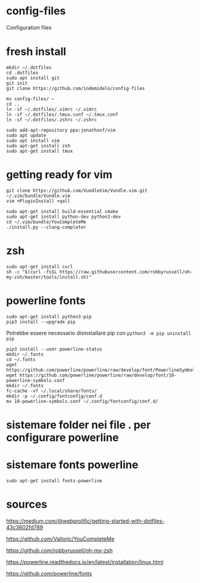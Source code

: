 # config-files
Configuration files

# fresh install
```
mkdir ~/.dotfiles
cd .dotfiles
sudo apt install git
git init
git clone https://github.com/indemidelo/config-files

mv config-files/ ~
cd ..
ln -sf ~/.dotfiles/.vimrc ~/.vimrc
ln -sf ~/.dotfiles/.tmux.conf ~/.tmux.conf
ln -sf ~/.dotfiles/.zshrc ~/.zshrc

sudo add-apt-repository ppa:jonathonf/vim
sudo apt update
sudo apt install vim
sudo apt-get install zsh
sudo apt-get install tmux
```

# getting ready for vim
```
git clone https://github.com/VundleVim/Vundle.vim.git ~/.vim/bundle/Vundle.vim
vim +PluginInstall +qall

sudo apt-get install build-essential cmake
sudo apt-get install python-dev python3-dev
cd ~/.vim/bundle/YouCompleteMe
./install.py --clang-completer
```

# zsh
```
sudo apt-get install curl
sh -c "$(curl -fsSL https://raw.githubusercontent.com/robbyrussell/oh-my-zsh/master/tools/install.sh)"
```

# powerline fonts
```
sudo apt-get install python3-pip
pip3 install --upgrade pip
```
Potrebbe essere necessario disinstallare pip con ```python3 -m pip uninstall pip```
```
pip3 install --user powerline-status
mkdir ~/.fonts
cd ~/.fonts
wget https://github.com/powerline/powerline/raw/develop/font/PowerlineSymbols.otf
wget https://github.com/powerline/powerline/raw/develop/font/10-powerline-symbols.conf
mkdir ~/.fonts
fc-cache -vf ~/.local/share/fonts/
mkdir -p ~/.config/fontconfig/conf.d
mv 10-powerline-symbols.conf ~/.config/fontconfig/conf.d/
```

# sistemare folder nei file . per configurare powerline

# sistemare fonts powerline
```
sudo apt-get install fonts-powerline
```

# sources
https://medium.com/@webprolific/getting-started-with-dotfiles-43c3602fd789

https://github.com/Valloric/YouCompleteMe

https://github.com/robbyrussell/oh-my-zsh

https://powerline.readthedocs.io/en/latest/installation/linux.html

https://github.com/powerline/fonts
